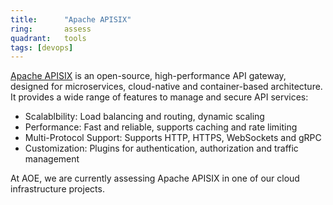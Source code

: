 ```yaml
---
title:      "Apache APISIX"
ring:       assess
quadrant:   tools
tags: [devops]
---
```


[Apache APISIX](https://apisix.apache.org/) is an open-source, high-performance API gateway, designed for 
microservices, cloud-native and container-based architecture. It provides a wide range of features to manage
and secure API services:

- Scalablbility: Load balancing and routing, dynamic scaling
- Performance: Fast and reliable, supports caching and rate limiting
- Multi-Protocol Support: Supports HTTP, HTTPS, WebSockets and gRPC
- Customization: Plugins for authentication, authorization and traffic management

At AOE, we are currently assessing Apache APISIX in one of our cloud infrastructure projects.
